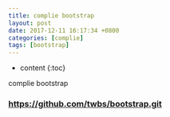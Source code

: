 ```yaml
---
title: complie bootstrap
layout: post
date: 2017-12-11 16:17:34 +0800
categories: [complie]
tags: [bootstrap]
---
```



* content
{:toc}                                                                                                          

complie bootstrap









### https://github.com/twbs/bootstrap.git